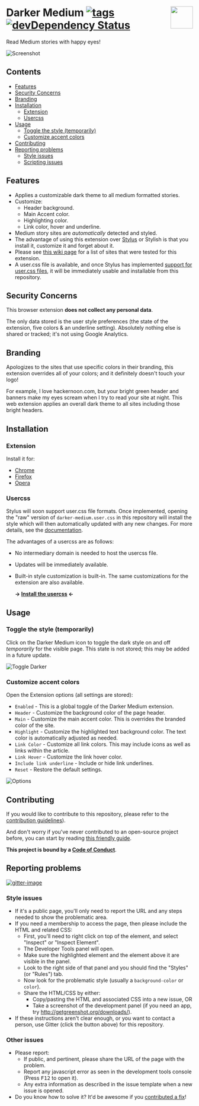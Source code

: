 # <img src="icons/icon128.png" width="60px" align="right"> Darker Medium [![tags][tag-img]][tag-url] [![devDependency Status][david-dev-img]][david-dev-url]

[tag-url]: https://github.com/Mottie/Darker-Medium/tags
[tag-img]: https://img.shields.io/github/tag/Mottie/Darker-Medium.svg
[david-dev-url]: https://david-dm.org/Mottie/Darker-Medium#info=devDependencies
[david-dev-img]: https://david-dm.org/Mottie/Darker-Medium/dev-status.svg

Read Medium stories with happy eyes!

![Screenshot](images/Medium-site-screenshot.png)

## Contents

* [Features](#features)
* [Security Concerns](#security-concerns)
* [Branding](#branding)
* [Installation](#installation)
  * [Extension](#extension)
  * [Usercss](#usercss)
* [Usage](#usage)
  * [Toggle the style (temporarily)](#toggle-the-style-temporarily)
  * [Customize accent colors](#customize-accent-colors)
* [Contributing](#contributing)
* [Reporting problems](#reporting-problems)
  * [Style issues](#style-issues)
  * [Scripting issues](#scripting-issues)

## Features

* Applies a customizable dark theme to all medium formatted stories.
* Customize:
  * Header background.
  * Main Accent color.
  * Highlighting color.
  * Link color, hover and underline.
* Medium story sites are *automatically* detected and styled.
* The advantage of using this extension over [Stylus](http://add0n.com/stylus.html) or Stylish is that you install it, customize it and forget about it.
* Please see [this wiki page](https://github.com/Mottie/Darker-Medium/wiki/Tested-pages) for a list of sites that were tested for this extension.
* A user.css file is available, and once Stylus has implemented [support for user.css files](https://github.com/openstyles/stylus/pull/134), it will be immediately usable and installable from this repository.

## Security Concerns

This browser extension **does not collect any personal data**.

The only data stored is the user style preferences (the state of the extension, five colors &amp; an underline setting). Absolutely nothing else is shared or tracked; it's not using Google Analytics.

## Branding

Apologizes to the sites that use specific colors in their branding, this extension overrides all of your colors; and it definitely doesn't touch your logo!

For example, I love hackernoon.com, but your bright green header and banners make my eyes scream when I try to read your site at night. This web extension applies an overall dark theme to all sites including those bright headers.

## Installation

### Extension

Install it for:
* [Chrome](https://chrome.google.com/webstore/detail/darker-medium/ffhffkeoooocikeclopcedglnjhoddfj)
* [Firefox](https://addons.mozilla.org/en-US/firefox/addon/darker-medium/)
* [Opera](https://addons.opera.com/en/extensions/details/darker-medium/)

### Usercss

Stylus will soon support user.css file formats. Once implemented, opening the "raw" version of `darker-medium.user.css` in this repository will install the style which will then automatically updated with any new changes. For more details, see the [documentation](https://github.com/openstyles/stylus/wiki/Usercss).

The advantages of a usercss are as follows:

* No intermediary domain is needed to host the usercss file.
* Updates will be immediately available.
* Built-in style customization is built-in. The same customizations for the extension are also available.

  **&rarr; [Install the usercss](https://raw.githubusercontent.com/Mottie/Darker-Medium/master/darker-medium.user.css) &larr;**

## Usage

### Toggle the style (temporarily)

Click on the Darker Medium icon to toggle the dark style on and off *temporarily* for the visible page. This state is not stored; this may be added in a future update.

![Toggle Darker](images/Darker-Medium-toggle.gif)

### Customize accent colors

Open the Extension options (all settings are stored):

* `Enabled` - This is a global toggle of the Darker Medium extension.
* `Header` - Customize the background color of the page header.
* `Main` - Customize the main accent color. This is overrides the branded color of the site.
* `Highlight` - Customize the highlighted text background color. The text color is automatically adjusted as needed.
* `Link Color` - Customize all link colors. This may include icons as well as links within the article.
* `Link Hover` - Customize the link hover color.
* `Include link underline` - Include or hide link underlines.
* `Reset` - Restore the default settings.

![Options](images/Darker-Medium-options.png)

## Contributing

If you would like to contribute to this repository, please refer to the [contribution guidelines](./.github/CONTRIBUTING.md)).

And don't worry if you've never contributed to an open-source project before, you can start by reading [this friendly guide](https://github.com/Roshanjossey/first-contributions#readme).

**This project is bound by a [Code of Conduct](./.github/CODE_OF_CONDUCT.md)**.

## Reporting problems

[![gitter-image]][gitter-url]

### Style issues

* If it's a public page, you'll only need to report the URL and any steps needed to show the problematic area.
* If you need a membership to access the page, then please include the HTML and related CSS:
  * First, you'll need to right click on top of the element, and select "Inspect" or "Inspect Element".
  * The Developer Tools panel will open.
  * Make sure the highlighted element and the element above it are visible in the panel.
  * Look to the right side of that panel and you should find the "Styles" (or "Rules") tab.
  * Now look for the problematic style (usually a `background-color` or `color`).
  * Share the HTML/CSS by either:
    * Copy/pasting the HTML and associated CSS into a new issue, OR
    * Take a screenshot of the development panel (if you need an app, try http://getgreenshot.org/downloads/).
* If these instructions aren't clear enough, or you want to contact a person, use Gitter (click the button above) for this repository.

[gitter-url]: https://gitter.im/Darker-Medium
[gitter-image]: https://img.shields.io/badge/GITTER-join%20chat-yellowgreen.svg

### Other issues

* Please report:
  * If public, and pertinent, please share the URL of the page with the problem.
  * Report any javascript error as seen in the development tools console (Press <kbd>F12</kbd> to open it).
  * Any extra information as described in the issue template when a new issue is opened.
* Do you know how to solve it? It'd be awesome if you [contributed a fix](./.github/CONTRIBUTING.md)!
